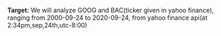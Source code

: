 
**Target:**
We will analyze GOOG and BAC(ticker given in yahoo finance), ranging from 2000-09-24 to 2020-09-24, from yahoo finance api(at 2:34pm,sep,24th,utc-8:00)
